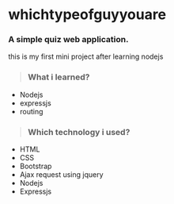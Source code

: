 # whichtypeofguyyouare
### A simple quiz web application.
  this is my first mini project after learning nodejs

> ### What i learned?
- Nodejs
- expressjs
- routing

> ### Which technology i used?
- HTML
- CSS
- Bootstrap
- Ajax request using jquery
- Nodejs
- Expressjs
